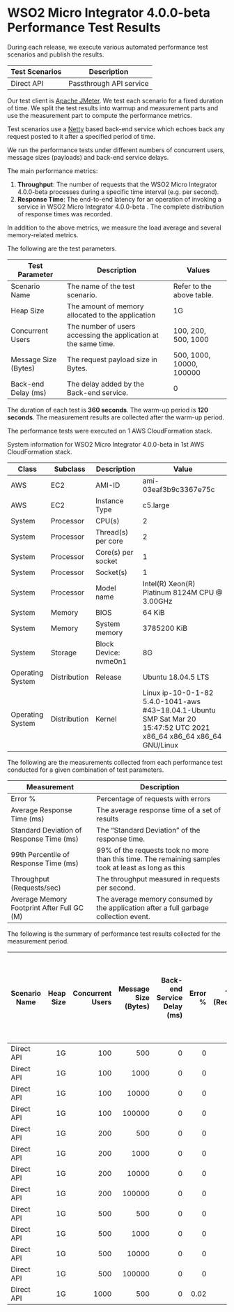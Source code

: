 # WSO2 Micro Integrator 4.0.0-beta Performance Test Results

During each release, we execute various automated performance test scenarios and publish the results.

| Test Scenarios | Description |
| --- | --- |
| Direct API | Passthrough API service |

Our test client is [Apache JMeter](https://jmeter.apache.org/index.html). We test each scenario for a fixed duration of
time. We split the test results into warmup and measurement parts and use the measurement part to compute the
performance metrics.

Test scenarios use a [Netty](https://netty.io/) based back-end service which echoes back any request
posted to it after a specified period of time.

We run the performance tests under different numbers of concurrent users, message sizes (payloads) and back-end service
delays.

The main performance metrics:

1. **Throughput**: The number of requests that the WSO2 Micro Integrator 4.0.0-beta processes during a specific time interval (e.g. per second).
2. **Response Time**: The end-to-end latency for an operation of invoking a service in WSO2 Micro Integrator 4.0.0-beta . The complete distribution of response times was recorded.

In addition to the above metrics, we measure the load average and several memory-related metrics.

The following are the test parameters.

| Test Parameter | Description | Values |
| --- | --- | --- |
| Scenario Name | The name of the test scenario. | Refer to the above table. |
| Heap Size | The amount of memory allocated to the application | 1G |
| Concurrent Users | The number of users accessing the application at the same time. | 100, 200, 500, 1000 |
| Message Size (Bytes) | The request payload size in Bytes. | 500, 1000, 10000, 100000 |
| Back-end Delay (ms) | The delay added by the Back-end service. | 0 |

The duration of each test is **360 seconds**. The warm-up period is **120 seconds**.
The measurement results are collected after the warm-up period.

The performance tests were executed on 1 AWS CloudFormation stack.


System information for WSO2 Micro Integrator 4.0.0-beta in 1st AWS CloudFormation stack.

| Class | Subclass | Description | Value |
| --- | --- | --- | --- |
| AWS | EC2 | AMI-ID | ami-03eaf3b9c3367e75c |
| AWS | EC2 | Instance Type | c5.large |
| System | Processor | CPU(s) | 2 |
| System | Processor | Thread(s) per core | 2 |
| System | Processor | Core(s) per socket | 1 |
| System | Processor | Socket(s) | 1 |
| System | Processor | Model name | Intel(R) Xeon(R) Platinum 8124M CPU @ 3.00GHz |
| System | Memory | BIOS | 64 KiB |
| System | Memory | System memory | 3785200 KiB |
| System | Storage | Block Device: nvme0n1 | 8G |
| Operating System | Distribution | Release | Ubuntu 18.04.5 LTS |
| Operating System | Distribution | Kernel | Linux ip-10-0-1-82 5.4.0-1041-aws #43~18.04.1-Ubuntu SMP Sat Mar 20 15:47:52 UTC 2021 x86_64 x86_64 x86_64 GNU/Linux |


The following are the measurements collected from each performance test conducted for a given combination of
test parameters.

| Measurement | Description |
| --- | --- |
| Error % | Percentage of requests with errors |
| Average Response Time (ms) | The average response time of a set of results |
| Standard Deviation of Response Time (ms) | The “Standard Deviation” of the response time. |
| 99th Percentile of Response Time (ms) | 99% of the requests took no more than this time. The remaining samples took at least as long as this |
| Throughput (Requests/sec) | The throughput measured in requests per second. |
| Average Memory Footprint After Full GC (M) | The average memory consumed by the application after a full garbage collection event. |

The following is the summary of performance test results collected for the measurement period.

|  Scenario Name | Heap Size | Concurrent Users | Message Size (Bytes) | Back-end Service Delay (ms) | Error % | Throughput (Requests/sec) | Average Response Time (ms) | Standard Deviation of Response Time (ms) | 99th Percentile of Response Time (ms) | WSO2 Micro Integrator 4.0.0-beta GC Throughput (%) | Average WSO2 Micro Integrator 4.0.0-beta Memory Footprint After Full GC (M) |
|---|---:|---:|---:|---:|---:|---:|---:|---:|---:|---:|---:|
|  Direct API | 1G | 100 | 500 | 0 | 0 | 3896.23 | 25.57 | 41.28 | 97 | 90.76 | 177.225 |
|  Direct API | 1G | 100 | 1000 | 0 | 0 | 3872.35 | 25.73 | 45.99 | 95 | N/A | N/A |
|  Direct API | 1G | 100 | 10000 | 0 | 0 | 3427.21 | 29.07 | 23.22 | 98 | N/A | N/A |
|  Direct API | 1G | 100 | 100000 | 0 | 0 | 1477.72 | 67.45 | 35.36 | 130 | N/A | N/A |
|  Direct API | 1G | 200 | 500 | 0 | 0 | 3948.2 | 50.53 | 63.91 | 151 | N/A | N/A |
|  Direct API | 1G | 200 | 1000 | 0 | 0 | 3936.48 | 50.69 | 61.68 | 152 | N/A | N/A |
|  Direct API | 1G | 200 | 10000 | 0 | 0 | 3386.07 | 58.92 | 50.06 | 157 | N/A | N/A |
|  Direct API | 1G | 200 | 100000 | 0 | 0 | 1389.33 | 143.63 | 55.46 | 245 | N/A | N/A |
|  Direct API | 1G | 500 | 500 | 0 | 0 | 3876.2 | 128.84 | 105.82 | 337 | N/A | N/A |
|  Direct API | 1G | 500 | 1000 | 0 | 0 | 3468.39 | 144 | 148.1 | 427 | N/A | N/A |
|  Direct API | 1G | 500 | 10000 | 0 | 0 | 3308.85 | 150.94 | 98.89 | 341 | N/A | N/A |
|  Direct API | 1G | 500 | 100000 | 0 | 0 | 1303.93 | 383.26 | 104.9 | 619 | N/A | N/A |
|  Direct API | 1G | 1000 | 500 | 0 | 0.02 | 424.51 | 1928.42 | 6992.5 | 27391 | N/A | N/A |
